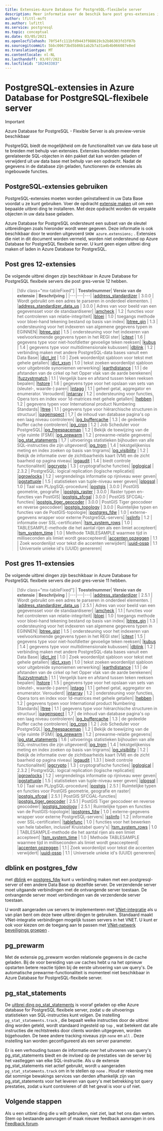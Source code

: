 ```yaml
---
title: Extensies-Azure Database for PostgreSQL-flexibele server
description: Meer informatie over de beschik bare post gres-extensies in Azure Database for PostgreSQL-flexibele server
author: lfittl-msft
ms.author: lufittl
ms.service: postgresql
ms.topic: conceptual
ms.date: 03/05/2021
ms.openlocfilehash: 70f54fc111bfd9443f988619cb2b86303fd3f07b
ms.sourcegitcommit: 5bbc00673bd5b86b1ab2b7a31a4b4b066087e8ed
ms.translationtype: MT
ms.contentlocale: nl-NL
ms.lasthandoff: 03/07/2021
ms.locfileid: "102443383"
---
```

# <a name="postgresql-extensions-in-azure-database-for-postgresql---flexible-server"></a>PostgreSQL-extensies in Azure Database for PostgreSQL-flexibele server

> [!IMPORTANT]
> Azure Database for PostgreSQL - Flexible Server is als preview-versie beschikbaar

PostgreSQL biedt de mogelijkheid om de functionaliteit van uw data base uit te breiden met behulp van extensies. Extensies bundelen meerdere gerelateerde SQL-objecten in één pakket dat kan worden geladen of verwijderd uit uw data base met behulp van een opdracht. Nadat de gegevens in de database zijn geladen, functioneren de extensies als ingebouwde functies.

## <a name="how-to-use-postgresql-extensions"></a>PostgreSQL-extensies gebruiken
PostgreSQL-extensies moeten worden geïnstalleerd in uw Data Base voordat u ze kunt gebruiken. Voer de opdracht [extensie maken](https://www.postgresql.org/docs/current/sql-createextension.html) uit om een bepaalde uitbrei ding te installeren. Met deze opdracht worden de verpakte objecten in uw data base geladen.

Azure Database for PostgreSQL ondersteunt een subset van de sleutel uitbreidingen zoals hieronder wordt weer gegeven. Deze informatie is ook beschikbaar door te worden uitgevoerd `SHOW azure.extensions;` . Extensies die niet in dit document worden vermeld, worden niet ondersteund op Azure Database for PostgreSQL flexibele server. U kunt geen eigen uitbrei ding maken of laden in Azure Database for PostgreSQL.


## <a name="postgres-12-extensions"></a>Post gres 12-extensies

De volgende uitbrei dingen zijn beschikbaar in Azure Database for PostgreSQL flexibele servers die post gres-versie 12 hebben. 

> [!div class="mx-tableFixed"]
> | **Toestelnummer**| **Versie van de extensie** | **Beschrijving** |
> |---|---|---|
> |[address_standardizer](http://postgis.net/docs/Address_Standardizer.html)         | 3.0.0           | Wordt gebruikt om een adres te parseren in onderdeel elementen. |
> |[address_standardizer_data_us](http://postgis.net/docs/Address_Standardizer.html) | 3.0.0           | Adres van voor beeld van een gegevensset voor de standaardiserer|
> |[amcheck](https://www.postgresql.org/docs/12/amcheck.html)                    | 1.2             | functies voor het controleren van relatie-integriteit|
> |[bloei](https://www.postgresql.org/docs/12/bloom.html)                    | 1.0             | toegangs methode voor bloei-hand tekening bestand op basis van index|
> |[btree_gin](https://www.postgresql.org/docs/12/btree-gin.html)                    | 1.3             | ondersteuning voor het indexeren van algemene gegevens typen in EGINNEN|
> |[btree_gist](https://www.postgresql.org/docs/12/btree-gist.html)                   | 1.5             | ondersteuning voor het indexeren van veelvoorkomende gegevens typen in het REGI ster|
> |[citext](https://www.postgresql.org/docs/12/citext.html)                       | 1.6             | gegevens type voor niet-hoofdletter gevoelige teken reeksen|
> |[kubus](https://www.postgresql.org/docs/12/cube.html)                         | 1.4             | gegevens type voor multidimensionale kubussen|
> |[dblink](https://www.postgresql.org/docs/12/dblink.html)                       | 1.2             | verbinding maken met andere PostgreSQL-data bases vanuit een Data Base|
> |[dict_int](https://www.postgresql.org/docs/12/dict-int.html)                     | 1.0             | Zoek woordenlijst sjabloon voor tekst met gehele getallen|
> |[dict_xsyn](https://www.postgresql.org/docs/12/dict-xsyn.html)                     | 1.0             | tekst zoeken woordenlijst sjabloon voor uitgebreide synoniemen verwerking|
> |[earthdistance](https://www.postgresql.org/docs/12/earthdistance.html)                | 1.1             | de afstanden van de cirkel op het Opper vlak van de aarde berekenen|
> |[fuzzystrmatch](https://www.postgresql.org/docs/12/fuzzystrmatch.html)                | 1.1             | Vergelijk bare en afstand tussen teken reeksen bepalen|
> |[hstore](https://www.postgresql.org/docs/12/hstore.html)                       | 1.6             | gegevens type voor het opslaan van sets van (sleutel-, waarde-) paren|
> |[intagg](https://www.postgresql.org/docs/12/intagg.html)                     | 1.1             | geheel getal, aggregator en enumerator. Verouderd|
> |[intarray](https://www.postgresql.org/docs/12/intarray.html)                     | 1.2             | ondersteuning voor functies, Opera tors en index voor 1d-matrices met gehele getallen|
> |[hebben](https://www.postgresql.org/docs/12/isn.html)                          | 1.2             | gegevens typen voor International product Numbering Standards|
> |[ltree](https://www.postgresql.org/docs/12/ltree.html)                        | 1.1             | gegevens type voor hiërarchische structuren in structuur|
> |[pageinspect](https://www.postgresql.org/docs/12/pageinspect.html)                        | 1,7             | de inhoud van database pagina's op een laag niveau controleren|
> |[pg_buffercache](https://www.postgresql.org/docs/12/pgbuffercache.html)               | 1.3             | de gedeelde buffer cache controleren|
> |[pg_cron](https://github.com/citusdata/pg_cron)                        | 1.2             | Job Scheduler voor PostgreSQL|
> |[pg_freespacemap](https://www.postgresql.org/docs/12/pgfreespacemap.html)               | 1.2             | Bekijk de toewijzing van de vrije ruimte (FSM)|
> |[pg_prewarm](https://www.postgresql.org/docs/12/pgprewarm.html)                   | 1.2             | prewarme-relatie gegevens|
> |[pg_stat_statements](https://www.postgresql.org/docs/12/pgstatstatements.html)           | 1,7             | uitvoerings statistieken bijhouden van alle SQL-instructies die zijn uitgevoerd|
> |[pg_trgm](https://www.postgresql.org/docs/12/pgtrgm.html)                      | 1.4             | tekstgelijkeniss meting en index zoeken op basis van trigrams|
> |[pg_visibility](https://www.postgresql.org/docs/12/pgvisibility.html)                      | 1.2             | Bekijk de informatie over de zichtbaarheids kaart (VM) en de zicht baarheid op pagina niveau|
> |[pgaudit](https://www.pgaudit.org/)                     | 1.4             | biedt controle functionaliteit|
> |[pgcrypto](https://www.postgresql.org/docs/12/pgcrypto.html)                     | 1.3             | cryptografische functies|
> |[pglogical](https://github.com/2ndQuadrant/pglogical)                        | 2.3.2             | PostgreSQL: logical replication (logische replicatie)|
> |[pgrowlocks](https://www.postgresql.org/docs/12/pgrowlocks.html)                   | 1.2             | vergrendelings informatie op rijniveau weer geven|
> |[pgstattuple](https://www.postgresql.org/docs/12/pgstattuple.html)                  | 1.5             | statistieken van tuple-niveau weer geven|
> |[plpgsql](https://www.postgresql.org/docs/12/plpgsql.html)                      | 1.0             | Taal van PL/pgSQL-procedure|
> |[postgis](https://www.postgis.net/)                      | 3.0.0           | PostGIS geometrie, geografie |
> |[postgis_raster](https://www.postgis.net/)               | 3.0.0           | Raster typen en-functies van PostGIS| 
> |[postgis_sfcgal](https://www.postgis.net/)               | 3.0.0           | PostGIS SFCGAL-functies|
> |[postgis_tiger_geocoder](https://www.postgis.net/)       | 3.0.0           | PostGIS Tiger geocodeer en reverse geocodeer|
> |[postgis_topology](https://postgis.net/docs/Topology.html)             | 3.0.0           | Ruimtelijke typen en functies van de PostGIS-topologie|
> |[postgres_fdw](https://www.postgresql.org/docs/12/postgres-fdw.html)                 | 1.0             | externe-gegevens wrapper voor externe PostgreSQL-servers|
> |[sslinfo](https://www.postgresql.org/docs/12/sslinfo.html)                    | 1.2             | informatie over SSL-certificaten|
> |[tsm_system_rows](https://www.postgresql.org/docs/12/tsm-system-rows.html)                    | 1.0             |  TABLESAMPLE-methode die het aantal rijen als een limiet accepteert|
> |[tsm_system_time](https://www.postgresql.org/docs/12/tsm-system-time.html)                    | 1.0             |  Methode TABLESAMPLE waarmee tijd in milliseconden als limiet wordt geaccepteerd|
> |[accenten opzeggen](https://www.postgresql.org/docs/12/unaccent.html)                     | 1.1             | Zoek woordenlijst voor tekst die accenten verwijdert|
> |[uuid-ossp](https://www.postgresql.org/docs/12/uuid-ossp.html)                    | 1.1             | Universele unieke id's (UUID) genereren|

## <a name="postgres-11-extensions"></a>Post gres 11-extensies

De volgende uitbrei dingen zijn beschikbaar in Azure Database for PostgreSQL flexibele servers die post gres-versie 11 hebben. 

> [!div class="mx-tableFixed"]
> | **Toestelnummer**| **Versie van de extensie** | **Beschrijving** |
> |---|---|---|
> |[address_standardizer](http://postgis.net/docs/Address_Standardizer.html)         | 2.5.1           | Wordt gebruikt om een adres te parseren in onderdeel elementen. |
> |[address_standardizer_data_us](http://postgis.net/docs/Address_Standardizer.html) | 2.5.1           | Adres van voor beeld van een gegevensset voor de standaardiserer|
> |[amcheck](https://www.postgresql.org/docs/11/amcheck.html)                    | 1.1             | functies voor het controleren van relatie-integriteit|
> |[bloei](https://www.postgresql.org/docs/11/bloom.html)                    | 1.0             | toegangs methode voor bloei-hand tekening bestand op basis van index|
> |[btree_gin](https://www.postgresql.org/docs/11/btree-gin.html)                    | 1.3             | ondersteuning voor het indexeren van algemene gegevens typen in EGINNEN|
> |[btree_gist](https://www.postgresql.org/docs/11/btree-gist.html)                   | 1.5             | ondersteuning voor het indexeren van veelvoorkomende gegevens typen in het REGI ster|
> |[citext](https://www.postgresql.org/docs/11/citext.html)                       | 1.5             | gegevens type voor niet-hoofdletter gevoelige teken reeksen|
> |[kubus](https://www.postgresql.org/docs/11/cube.html)                         | 1.4             | gegevens type voor multidimensionale kubussen|
> |[dblink](https://www.postgresql.org/docs/11/dblink.html)                       | 1.2             | verbinding maken met andere PostgreSQL-data bases vanuit een Data Base|
> |[dict_int](https://www.postgresql.org/docs/11/dict-int.html)                     | 1.0             | Zoek woordenlijst sjabloon voor tekst met gehele getallen|
> |[dict_xsyn](https://www.postgresql.org/docs/11/dict-xsyn.html)                     | 1.0             | tekst zoeken woordenlijst sjabloon voor uitgebreide synoniemen verwerking|
> |[earthdistance](https://www.postgresql.org/docs/11/earthdistance.html)                | 1.1             | de afstanden van de cirkel op het Opper vlak van de aarde berekenen|
> |[fuzzystrmatch](https://www.postgresql.org/docs/11/fuzzystrmatch.html)                | 1.1             | Vergelijk bare en afstand tussen teken reeksen bepalen|
> |[hstore](https://www.postgresql.org/docs/11/hstore.html)                       | 1.5             | gegevens type voor het opslaan van sets van (sleutel-, waarde-) paren|
> |[intagg](https://www.postgresql.org/docs/11/intagg.html)                     | 1.1             | geheel getal, aggregator en enumerator. Verouderd|
> |[intarray](https://www.postgresql.org/docs/11/intarray.html)                     | 1.2             | ondersteuning voor functies, Opera tors en index voor 1d-matrices met gehele getallen|
> |[hebben](https://www.postgresql.org/docs/11/isn.html)                          | 1.2             | gegevens typen voor International product Numbering Standards|
> |[ltree](https://www.postgresql.org/docs/11/ltree.html)                        | 1.1             | gegevens type voor hiërarchische structuren in structuur|
> |[pageinspect](https://www.postgresql.org/docs/11/pageinspect.html)                        | 1,7             | de inhoud van database pagina's op een laag niveau controleren|
> |[pg_buffercache](https://www.postgresql.org/docs/11/pgbuffercache.html)               | 1.3             | de gedeelde buffer cache controleren|
> |[pg_cron](https://github.com/citusdata/pg_cron)                        | 1.2             | Job Scheduler voor PostgreSQL|
> |[pg_freespacemap](https://www.postgresql.org/docs/11/pgfreespacemap.html)               | 1.2             | Bekijk de toewijzing van de vrije ruimte (FSM)|
> |[pg_prewarm](https://www.postgresql.org/docs/11/pgprewarm.html)                   | 1.2             | prewarme-relatie gegevens|
> |[pg_stat_statements](https://www.postgresql.org/docs/11/pgstatstatements.html)           | 1.6             | uitvoerings statistieken bijhouden van alle SQL-instructies die zijn uitgevoerd|
> |[pg_trgm](https://www.postgresql.org/docs/11/pgtrgm.html)                      | 1.4             | tekstgelijkeniss meting en index zoeken op basis van trigrams|
> |[pg_visibility](https://www.postgresql.org/docs/11/pgvisibility.html)                      | 1.2             | Bekijk de informatie over de zichtbaarheids kaart (VM) en de zicht baarheid op pagina niveau|
> |[pgaudit](https://www.pgaudit.org/)                     | 1.3.1             | biedt controle functionaliteit|
> |[pgcrypto](https://www.postgresql.org/docs/11/pgcrypto.html)                     | 1.3             | cryptografische functies|
> |[pglogical](https://github.com/2ndQuadrant/pglogical)                        | 2.3.2             | PostgreSQL: logical replication (logische replicatie)|
> |[pgrowlocks](https://www.postgresql.org/docs/11/pgrowlocks.html)                   | 1.2             | vergrendelings informatie op rijniveau weer geven|
> |[pgstattuple](https://www.postgresql.org/docs/11/pgstattuple.html)                  | 1.5             | statistieken van tuple-niveau weer geven|
> |[plpgsql](https://www.postgresql.org/docs/11/plpgsql.html)                      | 1.0             | Taal van PL/pgSQL-procedure|
> |[postgis](https://www.postgis.net/)                      | 2.5.1           | Ruimtelijke typen en functies voor PostGIS geometrie, geografie en raster|
> |[postgis_sfcgal](https://www.postgis.net/)               | 2.5.1           | PostGIS SFCGAL-functies|
> |[postgis_tiger_geocoder](https://www.postgis.net/)       | 2.5.1           | PostGIS Tiger geocodeer en reverse geocodeer|
> |[postgis_topology](https://postgis.net/docs/Topology.html)             | 2.5.1           | Ruimtelijke typen en functies van de PostGIS-topologie|
> |[postgres_fdw](https://www.postgresql.org/docs/11/postgres-fdw.html)                 | 1.0             | externe-gegevens wrapper voor externe PostgreSQL-servers|
> |[sslinfo](https://www.postgresql.org/docs/11/sslinfo.html)                    | 1.2             | informatie over SSL-certificaten|
> |[tablefunc](https://www.postgresql.org/docs/11/tablefunc.html)                    | 1.0             | functies voor het bewerken van hele tabellen, inclusief Kruistabel query's|
> |[tsm_system_rows](https://www.postgresql.org/docs/11/tsm-system-rows.html)                    | 1.0             |  TABLESAMPLE-methode die het aantal rijen als een limiet accepteert|
> |[tsm_system_time](https://www.postgresql.org/docs/11/tsm-system-time.html)                    | 1.0             |  Methode TABLESAMPLE waarmee tijd in milliseconden als limiet wordt geaccepteerd|
> |[accenten opzeggen](https://www.postgresql.org/docs/11/unaccent.html)                     | 1.1             | Zoek woordenlijst voor tekst die accenten verwijdert|
> |[uuid-ossp](https://www.postgresql.org/docs/11/uuid-ossp.html)                    | 1.1             | Universele unieke id's (UUID) genereren|


## <a name="dblink-and-postgres_fdw"></a>dblink en postgres_fdw
met [dblink](https://www.postgresql.org/docs/current/contrib-dblink-function.html) en [postgres_fdw](https://www.postgresql.org/docs/current/postgres-fdw.html) kunt u verbinding maken met een postgresql-server of een andere Data Base op dezelfde server. De verzendende server moet uitgaande verbindingen met de ontvangende server toestaan. De ontvangende server moet verbindingen van de verzendende server toestaan.

U wordt aangeraden uw servers te implementeren met [VNet-integratie](concepts-networking.md) als u van plan bent om deze twee uitbrei dingen te gebruiken. Standaard maakt VNet-integratie verbindingen mogelijk tussen servers in het VNET. U kunt er ook voor kiezen om de toegang aan te passen met [VNet-netwerk beveiligings groepen](../../virtual-network/manage-network-security-group.md) .


## <a name="pg_prewarm"></a>pg_prewarm

Met de extensie pg_prewarm worden relationele gegevens in de cache geladen. Bij de voor bereiding van uw caches hebt u na het opnieuw opstarten betere reactie tijden bij de eerste uitvoering van uw query's. De automatische prewarme-functionaliteit is momenteel niet beschikbaar in Azure Database for PostgreSQL-flexibele server.

## <a name="pg_stat_statements"></a>pg_stat_statements
De [uitbrei ding pg_stat_statements](https://www.postgresql.org/docs/current/pgstatstatements.html) is vooraf geladen op elke Azure database for PostgreSQL flexibele server, zodat u de uitvoerings statistieken van SQL-instructies kunt volgen.
De instelling `pg_stat_statements.track` , die bepaalt welke instructies door de uitbrei ding worden geteld, wordt standaard ingesteld op `top` , wat betekent dat alle instructies die rechtstreeks door clients worden uitgegeven, worden bijgehouden. De twee andere tracking niveaus zijn `none` en `all` . Deze instelling kan worden geconfigureerd als een server parameter.

Er is een verhouding tussen de informatie over het uitvoeren van query's pg_stat_statements biedt en de invloed op de prestaties van de server bij het vastleggen van elke SQL-instructie. Als u de extensie pg_stat_statements niet actief gebruikt, wordt u aangeraden `pg_stat_statements.track` om in te stellen op `none` . Houd er rekening mee dat sommige bewakings services van derden afhankelijk zijn van pg_stat_statements voor het leveren van query's met betrekking tot query prestaties, zodat u kunt controleren of dit het geval is voor u of niet.


## <a name="next-steps"></a>Volgende stappen

Als u een uitbrei ding die u wilt gebruiken, niet ziet, laat het ons dan weten. Stem op bestaande aanvragen of maak nieuwe feedback aanvragen in ons [Feedback forum](https://feedback.azure.com/forums/597976-azure-database-for-postgresql).